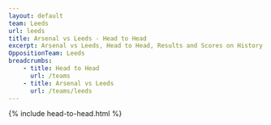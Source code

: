 ```yaml
---
layout: default
team: Leeds
url: leeds
title: Arsenal vs Leeds - Head to Head
excerpt: Arsenal vs Leeds, Head to Head, Results and Scores on History of Arsenal Football Club
OppositionTeam: Leeds
breadcrumbs:
    - title: Head to Head
      url: /teams
    - title: Arsenal vs Leeds
      url: /teams/leeds
---
```


{% include head-to-head.html %}